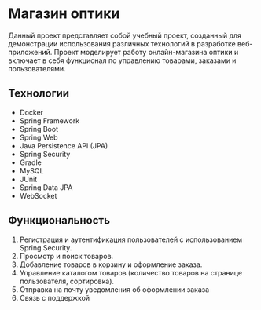 # Магазин оптики

Данный проект представляет собой учебный проект, созданный для демонстрации использования различных технологий в разработке веб-приложений. Проект моделирует работу онлайн-магазина оптики и включает в себя функционал по управлению товарами, заказами и пользователями.

## Технологии

- Docker
- Spring Framework
- Spring Boot
- Spring Web
- Java Persistence API (JPA)
- Spring Security
- Gradle
- MySQL
- JUnit
- Spring Data JPA
- WebSocket

## Функциональность

1. Регистрация и аутентификация пользователей с использованием Spring Security.
2. Просмотр и поиск товаров.
3. Добавление товаров в корзину и оформление заказа.
4. Управление каталогом товаров (количество товаров на странице пользователя, сортировка).
5. Отправка на почту уведомления об оформлении заказа
6. Связь с поддержкой
